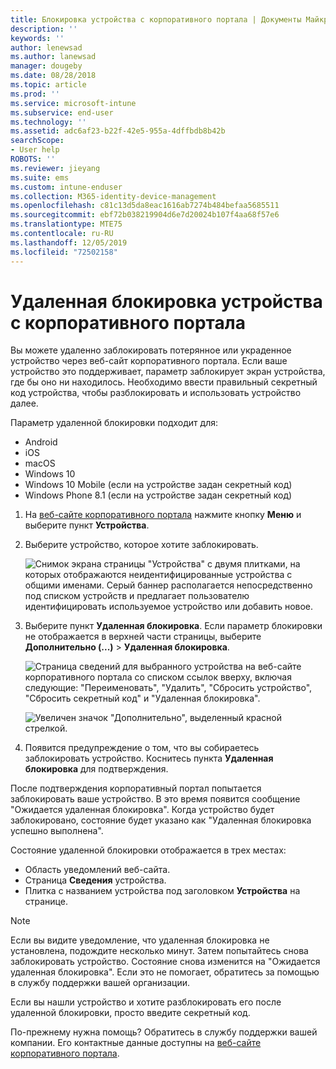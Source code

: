 ```yaml
---
title: Блокировка устройства с корпоративного портала | Документы Майкрософт
description: ''
keywords: ''
author: lenewsad
ms.author: lanewsad
manager: dougeby
ms.date: 08/28/2018
ms.topic: article
ms.prod: ''
ms.service: microsoft-intune
ms.subservice: end-user
ms.technology: ''
ms.assetid: adc6af23-b22f-42e5-955a-4dffbdb8b42b
searchScope:
- User help
ROBOTS: ''
ms.reviewer: jieyang
ms.suite: ems
ms.custom: intune-enduser
ms.collection: M365-identity-device-management
ms.openlocfilehash: c81c13d5da8eac1616ab7274b484befaa5685511
ms.sourcegitcommit: ebf72b038219904d6e7d20024b107f4aa68f57e6
ms.translationtype: MTE75
ms.contentlocale: ru-RU
ms.lasthandoff: 12/05/2019
ms.locfileid: "72502158"
---
```

# <a name="remotely-lock-your-device-from-the-company-portal-website"></a>Удаленная блокировка устройства с корпоративного портала

Вы можете удаленно заблокировать потерянное или украденное устройство через веб-сайт корпоративного портала. Если ваше устройство это поддерживает, параметр заблокирует экран устройства, где бы оно ни находилось. Необходимо ввести правильный секретный код устройства, чтобы разблокировать и использовать устройство далее.   

Параметр удаленной блокировки подходит для:

* Android
* iOS
* macOS
* Windows 10
* Windows 10 Mobile (если на устройстве задан секретный код)
* Windows Phone 8.1 (если на устройстве задан секретный код)  

1. На [веб-сайте корпоративного портала](https://portal.manage.microsoft.com) нажмите кнопку __Меню__ и выберите пункт __Устройства__.  

2. Выберите устройство, которое хотите заблокировать.  

    ![Снимок экрана страницы "Устройства" с двумя плитками, на которых отображаются неидентифицированные устройства с общими именами. Серый баннер располагается непосредственно под списком устройств и предлагает пользователю идентифицировать используемое устройство или добавить новое.](./media/rename-reset-device-step2-1808.png) 

3. Выберите пункт **Удаленная блокировка**. Если параметр блокировки не отображается в верхней части страницы, выберите **Дополнительно (...)**  > **Удаленная блокировка**.  

   ![Страница сведений для выбранного устройства на веб-сайте корпоративного портала со списком ссылок вверху, включая следующие: "Переименовать", "Удалить", "Сбросить устройство", "Сбросить секретный код" и "Удаленная блокировка". ](./media/rename-reset-device-1808.png) 

    ![Увеличен значок "Дополнительно", выделенный красной стрелкой.](./media/rename-reset-device-step3-more-1808.png)    

4. Появится предупреждение о том, что вы собираетесь заблокировать устройство. Коснитесь пункта **Удаленная блокировка** для подтверждения.

После подтверждения корпоративный портал попытается заблокировать ваше устройство. В это время появится сообщение "Ожидается удаленная блокировка". Когда устройство будет заблокировано, состояние будет указано как "Удаленная блокировка успешно выполнена".  

Состояние удаленной блокировки отображается в трех местах:

* Область уведомлений веб-сайта.
* Страница **Сведения** устройства.
* Плитка с названием устройства под заголовком **Устройства** на странице.  

> [!Note]
> Если вы видите уведомление, что удаленная блокировка не установлена, подождите несколько минут. Затем попытайтесь снова заблокировать устройство. Состояние снова изменится на "Ожидается удаленная блокировка". Если это не помогает, обратитесь за помощью в службу поддержки вашей организации.

Если вы нашли устройство и хотите разблокировать его после удаленной блокировки, просто введите секретный код.  

По-прежнему нужна помощь? Обратитесь в службу поддержки вашей компании. Его контактные данные доступны на [веб-сайте корпоративного портала](https://go.microsoft.com/fwlink/?linkid=2010980).
